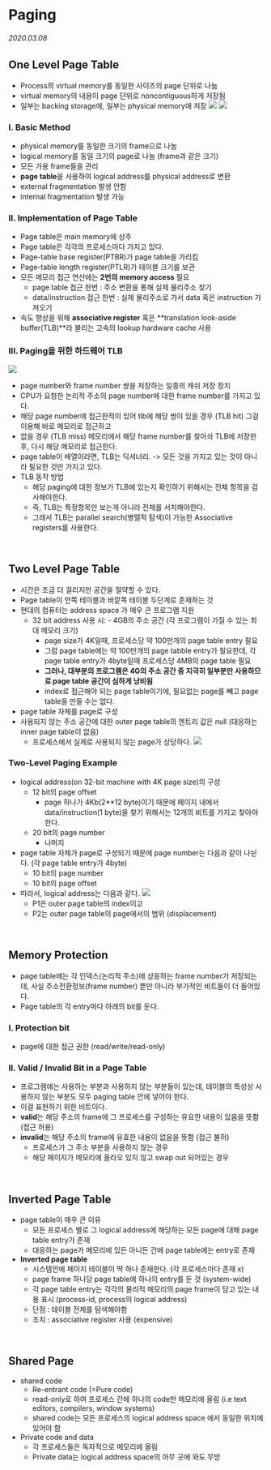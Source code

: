 # Paging

###### 2020.03.08

## One Level Page Table
- Process의 virtual memory를 동일한 사이즈의 page 단위로 나눔
- virtual memory의 내용이 page 단위로 noncontiguous하게 저장됨
- 일부는 backing storage에, 일부는 physical memory에 저장
  ![](assets/paging.jpeg)
  ![](assets/paging-address-translation.jpeg)

### I. Basic Method
- physical memory를 동일한 크기의 frame으로 나눔
- logical memory를 동일 크기의 page로 나눔 (frame과 같은 크기)
- 모든 가용 frame들을 관리
- **page table**을 사용하여 logical address를 physical address로 변환
- external fragmentation 발생 안함
- internal fragmentation 발생 가능

### II. Implementation of Page Table
- Page table은 main memory에 상주
- Page table은 각각의 프로세스마다 가지고 있다.
- Page-table base register(PTBR)가 page table을 가리킴
- Page-table length register(PTLR)가 테이블 크기를 보관
- 모든 메모리 접근 연산에는 **2번의 memory access** 필요
  - page table 접근 한번 : 주소 변환을 통해 실제 물리주소 찾기
  - data/instruction 접근 한번 : 실제 물리주소로 가서 data 혹은 instruction 가져오기
- 속도 향상을 위해 **associative register** 혹은 **translation look-aside buffer(TLB)**라 불리는 고속의 lookup hardware cache 사용

### III. Paging을 위한 하드웨어 TLB
![](assets/tlb.jpeg)
- page number와 frame number 쌍을 저장하는 일종의 캐쉬 저장 장치
- CPU가 요청한 논리적 주소의 page number에 대한 frame number를 가지고 있다.
- 해당 page number에 접근한적이 있어 tlb에 해당 쌍이 있을 경우 (TLB hit) 그걸 이용해 바로 메모리로 접근하고
- 없을 경우 (TLB miss) 메모리에서 해당 frame number를 찾아솨 TLB에 저장한 후, 다시 해당 메모리로 접근한다.
- page table이 배열이라면, TLB는 딕셔너리. -> 모든 것을 가지고 있는 것이 아니라 필요한 것만 가지고 있다.
- TLB 동작 방법
  - 해당 paging에 대한 정보가 TLB에 있는지 확인하기 위해서는 전체 항목을 검사해야한다.
  - 즉, TLB는 특정항목만 보는게 아니라 전체를 서치해야한다. 
  - 그래서 TLB는 parallel search(병렬적 탐색)이 가능한 Associative registers를 사용한다.


<br >

## Two Level Page Table
- 시간은 조금 더 걸리지만 공간을 절약할 수 있다.
- Page table이 안쪽 테이블과 바깥쪽 테이블 두단계로 존재하는 것
- 현대의 컴퓨터는 address space 가 매우 큰 프로그램 지원
  - 32 bit address 사용 시: - 4GB의 주소 공간 (각 프로그램이 가질 수 있는 최대 메모리 크기)
    - page size가 4K일때, 프로세스당 약 100만개의 page table entry 필요
    - 그럼 page table에는 약 100만개의 page tabble entry가 필요한데, 각 page table entry가 4byte일때 프로세스당 4MB의 page table 필요
    - **그러나, 대부분의 프로그램은 4G의 주소 공간 중 지극히 일부분만 사용하므로 page table 공간이 심하게 낭비됨**
    - index로 접근해야 되는 page table이기에, 필요없는 page를 빼고 page table을 만들 수는 없다.
- page table 자체를 page로 구성
- 사용되지 않는 주소 공간에 대한 outer page table의 엔트리 값은 null (대응하는 inner page table이 없음)
  - 프로세스에서 실제로 사용되지 않는 page가 상당하다. 
  ![](assets/two-level-paging.jpeg)

### Two-Level Paging Example
- logical address(on 32-bit machine with 4K page size)의 구성
  - 12 bit의 page offset
    - page 하나가 4Kb(2**12 byte)이기 때문에 페이지 내에서 data/instruction(1 byte)을 찾기 위해서는 12개의 비트를 가지고 찾아야 한다.
  - 20 bit의 page number
    - 나머지
- page table 자체가 page로 구성되기 때문에 page number는 다음과 같이 나뉜다. (각 page table entry가 4byte)
  - 10 bit의 page number
  - 10 bit의 page offset
- 따라서, logical address는 다음과 같다.
  ![](assets/two-logical-address.jpeg)
  - P1은 outer page table의 index이고
  - P2는 outer page table의 page에서의 범위 (displacement)



<br >

## Memory Protection
- page table에는 각 인덱스(논리적 주소)에 상응하는 frame number가 저장되는데, 사실 주소전환정보(frame number) 뿐만 아니라 부가적인 비트들이 더 들어있다.
- Page table의 각 entry마다 아래의 bit를 둔다.

### I. Protection bit
- page에 대한 접근 권한 (read/write/read-only)

### II. Valid / Invalid Bit in a Page Table
- 프로그램에는 사용하는 부분과 사용하지 않는 부분들이 있는데, 테이블의 특성상 사용하지 않는 부분도 모두 paging table 안에 넣어야 한다.
- 이걸 표현하기 위한 비트이다.
- **valid**는 해당 주소의 frame에 그 프로세스를 구성하는 유요한 내용이 있음을 뜻함 (접근 허용)
- **invalid**는 해당 주소의 frame에 유효한 내용이 없음을 뜻함 (접근 불허)
  - 프로세스가 그 주소 부분을 사용하지 않는 경우
  - 해당 페이지가 메모리에 올라오 있지 않고 swap out 되어있는 경우


<br >

## Inverted Page Table
- page table이 매우 큰 이유
  - 모든 프로세스 별로 그 logical address에 해당하는 모든 page에 대해 page table entry가 존재
  - 대응하는 page가 메모리에 있든 아니든 간에 page table에는 entry로 존재
- **Inverted page table**
  - 시스템안에 페이지 테이블이 딱 하나 존재한다. (각 프로세스마다 존재 x)
  - page frame 하나당 page table에 하나의 entry를 둔 것 (system-wide)
  - 각 page table entry는 각각의 물리적 메모리의 page frame이 담고 있는 내용 표시 (process-id, process의 logical address)
  - 단점 : 테이블 전체를 탐색해야함
  - 조치 : associative register 사용 (expensive)


<br >

## Shared Page
- shared code
  - Re-entrant code (=Pure code)
  - read-only로 하여 프로세스 간에 하나의 code만 메모리에 올림 (i.e text editors, compilers, window systems)
  - shared code는 모든 프로세스의 logical address space 에서 동일한 위치에 있어야 함
- Private code and data
  - 각 프로세스들은 독자적으로 메모리에 올림
  - Private data는 logical address space의 아무 곳에 와도 무방